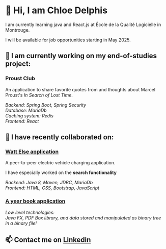 # 👋 Hi, I am Chloe Delphis

I am currently learning java and React.js at École de la Qualité Logicielle in Montrouge.

I will be available for job opportunities starting in May 2025.

## 🔨 I am currently working on my end-of-studies project:

### Proust Club

An application to share favorite quotes from and thoughts about Marcel Proust's _In Search of Lost Time_.

_Backend: Spring Boot, Spring Security_  
 _Database: MariaDb_  
 _Caching system: Redis_  
 _Frontend: React_

## 👾 I have recently collaborated on:

### [Watt Else application](https://github.com/ChloeDelphis/Watt_Else_Linus)

A peer-to-peer electric vehicle charging application.

I have especially worked on the **search functionality**

_Backend: Java 8, Maven, JDBC, MariaDb  
 Frontend: HTML, CSS, Bootstrap, JavaScript_

### [A year book application](https://github.com/ChloeDelphis/year-book_low-level_java)

_Low level technologies:_  
 _Java FX, PDF Box library, and data stored and manipulated as binary tree in a binary file!_

## 📫 Contact me on [Linkedin](https://www.linkedin.com/in/chloedelphis/)

<!---
ChloeDelphis/ChloeDelphis is a ✨ special ✨ repository because its `README.md` (this file) appears on your GitHub profile.
You can click the Preview link to take a look at your changes.
--->
